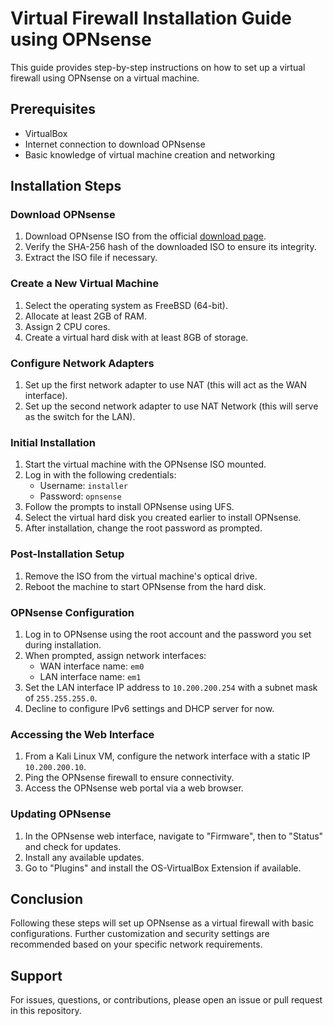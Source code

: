 # Virtual Firewall Installation Guide using OPNsense

This guide provides step-by-step instructions on how to set up a virtual firewall using OPNsense on a virtual machine.

## Prerequisites

- VirtualBox
- Internet connection to download OPNsense
- Basic knowledge of virtual machine creation and networking

## Installation Steps

### Download OPNsense

1. Download OPNsense ISO from the official [download page](https://opnsense.org/download/).
2. Verify the SHA-256 hash of the downloaded ISO to ensure its integrity.
3. Extract the ISO file if necessary.

### Create a New Virtual Machine

1. Select the operating system as FreeBSD (64-bit).
2. Allocate at least 2GB of RAM.
3. Assign 2 CPU cores.
4. Create a virtual hard disk with at least 8GB of storage.

### Configure Network Adapters

1. Set up the first network adapter to use NAT (this will act as the WAN interface).
2. Set up the second network adapter to use NAT Network (this will serve as the switch for the LAN).

### Initial Installation

1. Start the virtual machine with the OPNsense ISO mounted.
2. Log in with the following credentials:
   - Username: `installer`
   - Password: `opnsense`
3. Follow the prompts to install OPNsense using UFS.
4. Select the virtual hard disk you created earlier to install OPNsense.
5. After installation, change the root password as prompted.

### Post-Installation Setup

1. Remove the ISO from the virtual machine's optical drive.
2. Reboot the machine to start OPNsense from the hard disk.

### OPNsense Configuration

1. Log in to OPNsense using the root account and the password you set during installation.
2. When prompted, assign network interfaces:
   - WAN interface name: `em0`
   - LAN interface name: `em1`
3. Set the LAN interface IP address to `10.200.200.254` with a subnet mask of `255.255.255.0`.
4. Decline to configure IPv6 settings and DHCP server for now.

### Accessing the Web Interface

1. From a Kali Linux VM, configure the network interface with a static IP `10.200.200.10`.
2. Ping the OPNsense firewall to ensure connectivity.
3. Access the OPNsense web portal via a web browser.

### Updating OPNsense

1. In the OPNsense web interface, navigate to "Firmware", then to "Status" and check for updates.
2. Install any available updates.
3. Go to "Plugins" and install the OS-VirtualBox Extension if available.

## Conclusion

Following these steps will set up OPNsense as a virtual firewall with basic configurations. Further customization and security settings are recommended based on your specific network requirements.

## Support

For issues, questions, or contributions, please open an issue or pull request in this repository.
